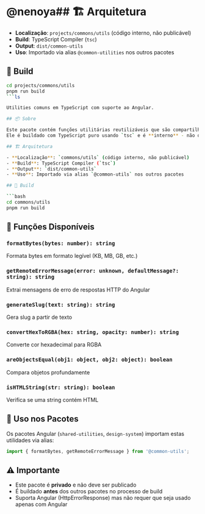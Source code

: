 # @nenoya## 🏗️ Arquitetura

- **Localização**: `projects/commons/utils` (código interno, não publicável)
- **Build**: TypeScript Compiler (`tsc`)
- **Output**: `dist/common-utils`
- **Uso**: Importado via alias `@common-utilities` nos outros pacotes

## 🚀 Build

```bash
cd projects/commons/utils
pnpm run build
```ls

Utilities comuns em TypeScript com suporte ao Angular.

## 📦 Sobre

Este pacote contém funções utilitárias reutilizáveis que são compartilhadas entre os pacotes do monorepo. 
Ele é buildado com TypeScript puro usando `tsc` e é **interno** - não deve ser publicado separadamente.

## 🏗️ Arquitetura

- **Localização**: `commons/utils` (código interno, não publicável)
- **Build**: TypeScript Compiler (`tsc`)
- **Output**: `dist/common-utils`
- **Uso**: Importado via alias `@common-utils` nos outros pacotes

## 🚀 Build

```bash
cd commons/utils
pnpm run build
```

## 📝 Funções Disponíveis

### `formatBytes(bytes: number): string`
Formata bytes em formato legível (KB, MB, GB, etc.)

### `getRemoteErrorMessage(error: unknown, defaultMessage?: string): string`
Extrai mensagens de erro de respostas HTTP do Angular

### `generateSlug(text: string): string`
Gera slug a partir de texto

### `convertHexToRGBA(hex: string, opacity: number): string`
Converte cor hexadecimal para RGBA

### `areObjectsEqual(obj1: object, obj2: object): boolean`
Compara objetos profundamente

### `isHTMLString(str: string): boolean`
Verifica se uma string contém HTML

## 🔗 Uso nos Pacotes

Os pacotes Angular (`shared-utilities`, `design-system`) importam estas utilidades via alias:

```typescript
import { formatBytes, getRemoteErrorMessage } from '@common-utils';
```

## ⚠️ Importante

- Este pacote é **privado** e não deve ser publicado
- É buildado **antes** dos outros pacotes no processo de build
- Suporta Angular (HttpErrorResponse) mas não requer que seja usado apenas com Angular
